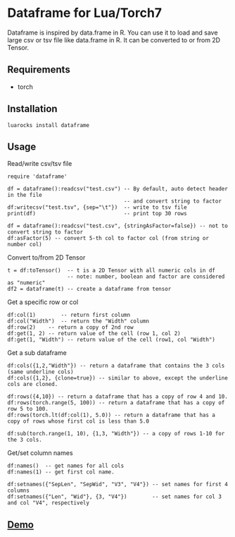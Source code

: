# Dataframe for Lua/Torch7
Dataframe is inspired by data.frame in R. You can use it to load and save large csv 
or tsv file like data.frame in R.  It can be converted to or from 2D Tensor.

## Requirements
- torch

## Installation
```
luarocks install dataframe
```

## Usage

Read/write csv/tsv file
```
require 'dataframe'

df = dataframe():readcsv("test.csv") -- By default, auto detect header in the file 
                                     -- and convert string to factor 
df:writecsv("test.tsv", {sep="\t"})  -- write to tsv file
print(df)                            -- print top 30 rows

df = dataframe():readcsv("test.csv", {stringAsFactor=false}) -- not to convert string to factor
df:asFactor(5) -- convert 5-th col to factor col (from string or number col)
```

Convert to/from 2D Tensor
```
t = df:toTensor()  -- t is a 2D Tensor with all numeric cols in df
                   -- note: number, boolean and factor are considered as "numeric"
df2 = dataframe(t) -- create a dataframe from tensor
```

Get a specific row or col
```
df:col(1)        -- return first column
df:col("Width")  -- return the "Width" column 
df:row(2)    -- return a copy of 2nd row
df:get(1, 2) -- return value of the cell (row 1, col 2)
df:get(1, "Width") -- return value of the cell (row1, col "Width")
```

Get a sub dataframe
```
df:cols({1,2,"Width"}) -- return a dataframe that contains the 3 cols (same underline cols)
df:cols({1,2}, {clone=true}) -- similar to above, except the underline cols are cloned.

df:rows({4,10}) -- return a dataframe that has a copy of row 4 and 10.
df:rows(torch.range(5, 100)) -- return a dataframe that has a copy of row 5 to 100.
df:rows(torch.lt(df:col(1), 5.0)) -- return a dataframe that has a copy of rows whose first col is less than 5.0

df:sub(torch.range(1, 10), {1,3, "Width"}) -- a copy of rows 1-10 for the 3 cols.
```

Get/set column names
```
df:names()  -- get names for all cols
df:names(1) -- get first col name.

df:setnames({"SepLen", "SepWid", "V3", "V4"}) -- set names for first 4 columns
df:setnames({"Len", "Wid"}, {3, "V4"})        -- set names for col 3 and col "V4", respectively
```

## [Demo](demo.md)
